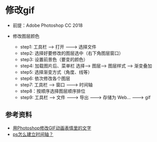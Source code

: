 # 修改gif


+ 前提：Adobe Photoshop CC 2018

+ 修改图层颜色
    + step1: 工具栏 --> 打开 ---> 选择文件
    + step2: 选择好要修改的图层选中（右下角图层窗口）
    + step3: 设置前景色（要变的颜色）
    + step4: 加载图片后、菜单栏 选择--> 图层--> 图层样式 --> 渐变叠加
    + step5: 选择渐变方式（角度、线等）
    + step6: 依次修改各个图层
    + step7: 工具栏 --> 窗口 ---> 时间轴 
    + step8：按顺序选择图层顺序排位
    + step9: 工具栏 --> 文件 ---> 导出 ---> 存储为 Web... ---> gif





## 参考资料

+ [用Photoshop修改GIF动画表情里的文字](https://jingyan.baidu.com/article/f0e83a256059e822e591018a.html)
+ [ps怎么建立时间轴？](https://jingyan.baidu.com/article/fedf07378c496f35ac89770c.html)